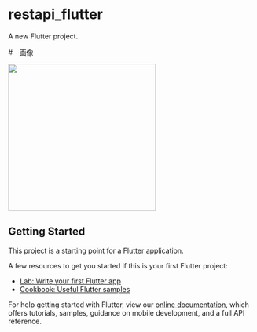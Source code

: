 # restapi_flutter

A new Flutter project.

#　画像

<img src="https://user-images.githubusercontent.com/92189386/157355439-3ea771f3-112a-4227-ba05-2212f195af4f.png" width="300">

## Getting Started

This project is a starting point for a Flutter application.

A few resources to get you started if this is your first Flutter project:

- [Lab: Write your first Flutter app](https://flutter.dev/docs/get-started/codelab)
- [Cookbook: Useful Flutter samples](https://flutter.dev/docs/cookbook)

For help getting started with Flutter, view our
[online documentation](https://flutter.dev/docs), which offers tutorials,
samples, guidance on mobile development, and a full API reference.

